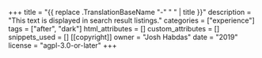 +++
title = "{{ replace .TranslationBaseName "-" " " | title }}"
description = "This text is displayed in search result listings."
categories = ["experience"]
tags = ["after", "dark"]
html_attributes = []
custom_attributes = []
snippets_used = []
[[copyright]]
  owner = "Josh Habdas"
  date = "2019"
  license = "agpl-3.0-or-later"
+++
